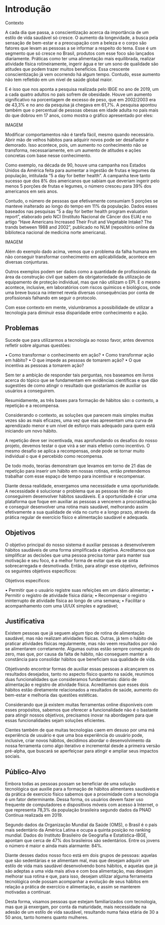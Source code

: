 # Introdução


Contexto

A cada dia que passa, a conscientização acerca da importância de um estilo de vida saudável só cresce. O aumento da longevidade, a busca pela sensação de bem-estar e a preocupação com a beleza e o corpo são fatores que levam as pessoas a se informar a respeito do tema. Esse é um segmento que só cresce no Brasil, produtos com esse foco são lançados diariamente. Práticas como ter uma alimentação mais equilibrada, realizar atividade física rotineiramente, ingerir água e ter um sono de qualidade são atitudes que podem trazer muitos benefícios. Essa crescente conscientização já vem ocorrendo há algum tempo. Contudo, esse aumento não tem refletido em um nível de saúde global maior. 

E é isso que nos aponta a pesquisa realizada pelo IBGE no ano de 2019, um a cada quatro adultos no país sofrem de obesidade. Houve um aumento significativo na porcentagem de excesso de peso, que em 2002/2003 era de 43,3% e no ano da pesquisa já chegava em 61,7%. A pesquisa apontou também que o percentual de pessoas obesas em idade adulta no país mais do que dobrou em 17 anos, como mostra o gráfico apresentado por eles:

IMAGEM

Modificar comportamentos não é tarefa fácil, mesmo quando necessário. Abrir mão de velhos hábitos para adquirir novos pode ser desafiador e demorado. Isso acontece, pois, um aumento no conhecimento não se transforma, necessariamente, em um aumento de atitudes e ações concretas com base nesse conhecimento.

Como exemplo, na década de 90, houve uma campanha nos Estados Unidos da América feita para aumentar a ingestão de frutas e legumes da população, intitulada “5 a day for better health”. A campanha teve tanto sucesso que dos 8% dos americanos que sabiam que deveriam ingerir pelo menos 5 porções de frutas e legumes, o número cresceu para 39% dos americanos em seis anos. 

Contudo, o número de pessoas que efetivamente consumiam 5 porções se manteve inalterado ao longo do tempo em 11% da população. Dados esses baseados nas pesquisas “5 a day for better health program evaluation report”, elaborado pelo NCI (Instituto Nacional de Câncer dos EUA) e no artigo “Have Americans Increased Their Fruit and Vegetable Intake? The trands between 1988 and 2002”, publicado no NLM (repositório online da biblioteca nacional de medicina norte americana).

IMAGEM

Além do exemplo dado acima, vemos que o problema da falha humana em não conseguir transformar conhecimento em aplicabilidade, acontece em diversas conjunturas.

Outros exemplos podem ser dados como a quantidade de profissionais da área da construção civil que sabem da obrigatoriedade da utilização de equipamento de proteção individual, mas que não utilizam o EPI. E o mesmo acontece, inclusive, em laboratórios com riscos químicos e biológicos, onde uma breve busca na internet revela diversas consequências por conta de profissionais falhando em seguir o protocolo.

Com esse contexto em mente, vislumbramos a possibilidade de utilizar a tecnologia para diminuir essa disparidade entre conhecimento e ação.


## Problemas


Sucede que para utilizarmos a tecnologia ao nosso favor, antes devemos refletir sobre algumas questões:
 
•	Como transformar o conhecimento em ação?
•	Como transformar ação em hábito?
•	O que impede as pessoas de tomarem ação?
•	O que incentiva as pessoas a tomarem ação?

Sem ter a ambição de responder tais perguntas, nos baseamos em livros acerca do tópico que se fundamentam em evidências científicas e que dão sugestões de como atingir o resultado que gostaríamos de auxiliar os usuários a conseguirem.

Resumidamente, as três bases para formação de hábitos são: o contexto, a repetição e a recompensa.

Considerando o contexto, as soluções que parecem mais simples muitas vezes são as mais eficazes, uma vez que elas apresentam uma curva de aprendizado menor e um nível de esforço mais adequado para quem está iniciando um novo hábito.
       
A repetição deve ser incentivada, mas aprofundando os desafios do nosso projeto, devemos testar o que virá a ser mais efetivo como incentivo. O mesmo desafio se aplica a recompensas, onde pode se tornar muito individual o que é percebido como recompensa. 

De todo modo, teorias demonstram que levamos em torno de 21 dias de repetição para inserir um hábito em nossas rotinas, então pretendemos trabalhar com esse espaço de tempo para incentivar e recompensar.

Diante dessa realidade, enxergamos uma necessidade e uma oportunidade. A necessidade é solucionar o problema que as pessoas têm de não conseguirem desenvolver hábitos saudáveis. E a oportunidade é criar uma plataforma que foque em auxiliar as pessoas a vencerem a procrastinação e conseguir desenvolver uma rotina mais saudável, melhorando assim efetivamente a sua qualidade de vida no curto e a longo prazo, através da prática regular de exercício físico e alimentação saudável e adequada.


## Objetivos


O objetivo principal do nosso sistema é auxiliar pessoas a desenvolverem hábitos saudáveis de uma forma simplificada e objetiva. Acreditamos que simplificar as decisões que uma pessoa precisa tomar para manter sua motivação e seu foco, é a melhor forma de evitar que ela se sinta sobrecarregada e desmotivada. Então, para atingir esse objetivo, definimos os seguintes objetivos específicos: 
  
Objetivos específicos: 
  
•	Permitir que o usuário registre suas refeições em um diário alimentar; 
•	Permitir o registro de atividade física diária; 
•	Recompensar o registro ininterrupto de atividade física ao longo de uma semana; 
•	Facilitar o acompanhamento com uma UI/UX simples e agradável;


## Justificativa


Existem pessoas que já seguem algum tipo de rotina de alimentação saudável, mas não realizam atividades físicas. Outras, já tem o hábito de praticar atividades físicas regularmente, mas não veem resultados por não se alimentarem corretamente. Algumas outras estão sempre começando do zero, mas que, por causa da falta de hábito, não conseguem manter a constância para consolidar hábitos que beneficiam sua qualidade de vida.
  
Objetivando encontrar formas de auxiliar essas pessoas a alcançarem os resultados desejados, tanto no aspecto físico quanto na saúde, reunimos duas funcionalidades que consideramos fundamentais: diário de alimentação e registro de atividade física. Acreditamos que esses dois hábitos estão diretamente relacionados a resultados de saúde, aumento do bem-estar e melhoria das questões estéticas.

Considerando que já existem muitas ferramentas online disponíveis com esses propósitos, sabemos que oferecer a funcionalidade não é o bastante para atingir nossos objetivos, precisamos inovar na abordagem para que essas funcionalidades sejam soluções eficientes.
  
Cientes também de que muitas tecnologias caem em desuso por uma má experiência de usuário e que uma boa experiência do usuário pode, inclusive, criar novos hábitos, decidimos abordar o desenvolvimento da nossa ferramenta como algo iterativo e incremental desde a primeira versão pré-alpha, que buscará se aperfeiçoar para atingir e ampliar seus impactos sociais.


## Público-Alvo


Embora todas as pessoas possam se beneficiar de uma solução tecnológica que auxilie para a formação de hábitos alimentares saudáveis e da prática de exercício físico sabemos que a proximidade com a tecnologia é um fator determinante. Dessa forma, os usuários devem fazer uso frequente de computadores e dispositivos móveis com acesso à Internet, o que representa 78,3% da população brasileira segundo dados da PNAD Contínua realizada em 2019.
 
Segundo dados da Organização Mundial da Saúde (OMS), o Brasil é o país mais sedentário da América Latina e ocupa a quinta posição no ranking mundial. Dados do Instituto Brasileiro de Geografia e Estatística-IBGE, apontam que cerca de 47% dos brasileiros são sedentários. Entre os jovens o número é maior e ainda mais alarmante: 84%.  

Diante desses dados nosso foco está em dois grupos de pessoas: aquelas que são sedentárias e se alimentam mal, mas que desejam adquirir um estilo de vida mais saudável desenvolvendo bons hábitos, e aquelas que já são adeptas a uma vida mais ativa e com boa alimentação, mas desejam melhorar sua rotina e que, para isso, desejam utilizar alguma ferramenta tecnológica onde possam acompanhar a evolução de seus hábitos em relação a prática de exercício e alimentação, e assim se manterem motivadas a continuar.
  
Desta forma, visamos pessoas que estejam familiarizados com tecnologia, mas que já enxergam, por conta da maturidade, mais necessidade na adesão de um estilo de vida saudável, resultando numa faixa etária de 30 a 50 anos, tanto homens quanto mulheres.
